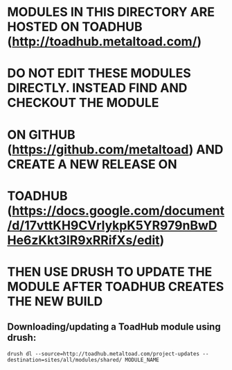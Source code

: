 # MODULES IN THIS DIRECTORY ARE HOSTED ON TOADHUB (http://toadhub.metaltoad.com/)
# DO NOT EDIT THESE MODULES DIRECTLY. INSTEAD FIND AND CHECKOUT THE MODULE
# ON GITHUB (https://github.com/metaltoad) AND CREATE A NEW RELEASE ON
# TOADHUB (https://docs.google.com/document/d/17vttKH9CVrlykpK5YR979nBwDHe6zKkt3IR9xRRifXs/edit)
# THEN USE DRUSH TO UPDATE THE MODULE AFTER TOADHUB CREATES THE NEW BUILD

## Downloading/updating a ToadHub module using drush:

    drush dl --source=http://toadhub.metaltoad.com/project-updates --destination=sites/all/modules/shared/ MODULE_NAME
